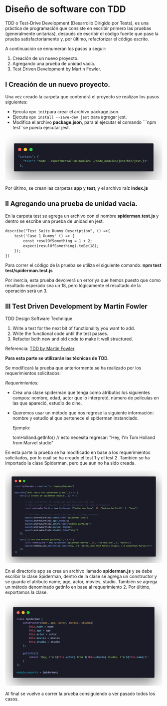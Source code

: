 # Diseño de software con TDD

TDD o Test-Drive Development (Desarrollo Dirigido por Tests), es una práctica de programación que consiste en escribir primero las pruebas (generalmente unitarias), después de escribir el código fuente que pase la prueba satisfactoriamente y, por último, refactorizar el código escrito.

A continuación se ennumeran los pasos a seguir:
1. Creación de un nuevo proyecto.
2. Agregando una prueba de unidad vacía.
3. Test Driven Development by Martin Fowler.

## l Creación de un nuevo proyecto.
Una vez creado la carpeta que contendrá el proyecto se realizan los pasos siguientes:
* Ejecuta ``npm init``para crear el archivo package.json.
* Ejecuta ``npm install --save-dev jest`` para agregar jest.
* Modifica el archivo **package.json**, para al ejecutar el comando ```npm test``se pueda ejecutar jest.

![Archivo modificado package.json](./assets/npm-test.png "Archivo modificado package.json")

Por último, se crean las carpetas **app** y **test**, y el archivo raíz **index.js**

## ll Agregando una prueba de unidad vacía.
En la carpeta test se agrega un archivo con el nombre **spiderman.test.js** y dentro se escribe una prueba de unidad en jest.

```
describe("Test Suite Dummy Description", () =>{
    test('Case 1 Dummy' () => {
        const resulOfSomething = 1 + 2;
        expect(resulOfSomething).toBe(18);
    });
})
```

Para correr el código de la prueba se utiliza el siguiente comando:
**npm test test/spiderman.test.js**

Por inercia, esta prueba devolverá un error ya que hemos puesto que como resultado esperado sea un 18, pero lógicamente el resultado de la operación será un 3.

## lll Test Driven Development by Martin Fowler

TDD Design Software Technique

1. Write a test for the next bit of functionality you want to add.
2. Write the functional code until the test passes.
3. Refactor both new and old code to make it well structured.

Referencia: [TDD by Martin Fowler](https://martinfowler.com/bliki/TestDrivenDevelopment.html)

**Para esta parte se utilizarán las técnicas de TDD.**

Se modificará la prueba que anteriormente se ha realizado por los requerimientos solicitados:

*Requerimientos:*
* Crea una clase spiderman que tenga como atributos los siguientes campos: nombre, edad, actor que lo interpretó, número de películas en las que apareció, estudio de cine.
* Queremos usar un método que nos regrese la siguiente información: nombre y estudio al que pertenece el spiderman instanciado.

    Ejemplo:

    tomHolland.getInfo() // esto necesita regresar: "Hey, I'm Tom Holland from Marvel studio"


En esta parte la prueba se ha modificado en base a los requerimientos solicitados, por lo cuál se ha creado el test 1 y el test 2. Tambíen se ha importado la clase Spiderman, pero que aun no ha sido creada.

![Prueba modificada](./assets/codigo-prueba.png "Prueba modificada")


En el directorio app se crea un archivo llamado **spiderman.js** y se debe escribir la clase Spiderman, dentro de la clase se agrega un constructor y se guarda el atributo name, age, actor, movies, studio. También se agrega un método denominado getInfo en base al requerimiento 2. Por último, exportamos la clase.

![Clase spiderman](./assets/spiderman-app.png "Clase spiderman")

Al final se vuelve a correr la prueba consiguiendo a ver pasado todos los casos.


